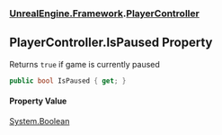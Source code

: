 ### [UnrealEngine.Framework](./UnrealEngine-Framework.md 'UnrealEngine.Framework').[PlayerController](./UnrealEngine-Framework-PlayerController.md 'UnrealEngine.Framework.PlayerController')
## PlayerController.IsPaused Property
Returns `true` if game is currently paused  
```csharp
public bool IsPaused { get; }
```
#### Property Value
[System.Boolean](https://docs.microsoft.com/en-us/dotnet/api/System.Boolean 'System.Boolean')  
